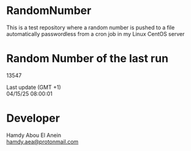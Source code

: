# RandomNumber    
This is a test repository where a random number is pushed to a file automatically passwordless from a cron job in my Linux CentOS server    
# Random Number of the last run   
13547
      
Last update (GMT +1)    
04/15/25 08:00:01
# Developer    
Hamdy Abou El Anein   
hamdy.aea@protonmail.com
